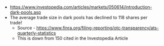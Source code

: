 - https://www.investopedia.com/articles/markets/050614/introduction-dark-pools.asp
- The average trade size in dark pools has declined to 118 shares per trade!
	- Source - https://www.finra.org/filing-reporting/otc-transparency/ats-quarterly-statistics
	- This is down from 150 cited in the Investopedia Article
